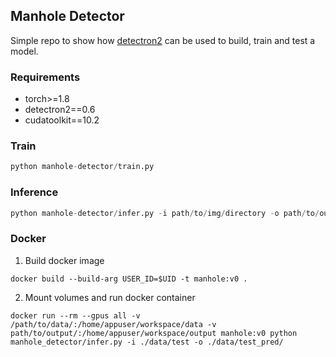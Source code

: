 ## Manhole Detector

Simple repo to show how [detectron2](https://github.com/facebookresearch/detectron2) can be used to build, train and test a model.

### Requirements

- torch>=1.8
- detectron2==0.6
- cudatoolkit==10.2

### Train

```python
python manhole-detector/train.py
```

### Inference

```python
python manhole-detector/infer.py -i path/to/img/directory -o path/to/output/directory
```

### Docker


1. Build docker image
```
docker build --build-arg USER_ID=$UID -t manhole:v0 .
```

2. Mount volumes and run docker container

```
docker run --rm --gpus all -v /path/to/data/:/home/appuser/workspace/data -v path/to/output/:/home/appuser/workspace/output manhole:v0 python manhole_detector/infer.py -i ./data/test -o ./data/test_pred/
```

